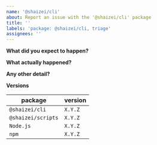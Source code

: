 ```yaml
---
name: '@shaizei/cli'
about: Report an issue with the '@shaizei/cli' package
title: ''
labels: 'package: @shaizei/cli, triage'
assignees: ''
---
```


**What did you expect to happen?**

**What actually happened?**

**Any other detail?**

**Versions**

| package            | version |
|--------------------|---------|
| `@shaizei/cli`     | `X.Y.Z` |
| `@shaizei/scripts` | `X.Y.Z` |
| `Node.js`          | `X.Y.Z` |
| `npm`              | `X.Y.Z` |
